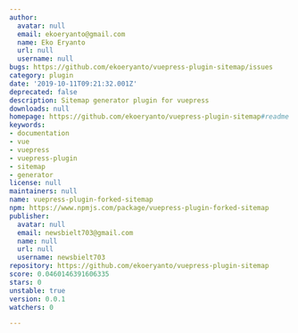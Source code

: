 ```yaml
---
author:
  avatar: null
  email: ekoeryanto@gmail.com
  name: Eko Eryanto
  url: null
  username: null
bugs: https://github.com/ekoeryanto/vuepress-plugin-sitemap/issues
category: plugin
date: '2019-10-11T09:21:32.001Z'
deprecated: false
description: Sitemap generator plugin for vuepress
downloads: null
homepage: https://github.com/ekoeryanto/vuepress-plugin-sitemap#readme
keywords:
- documentation
- vue
- vuepress
- vuepress-plugin
- sitemap
- generator
license: null
maintainers: null
name: vuepress-plugin-forked-sitemap
npm: https://www.npmjs.com/package/vuepress-plugin-forked-sitemap
publisher:
  avatar: null
  email: newsbielt703@gmail.com
  name: null
  url: null
  username: newsbielt703
repository: https://github.com/ekoeryanto/vuepress-plugin-sitemap
score: 0.0460146391606335
stars: 0
unstable: true
version: 0.0.1
watchers: 0

---
```



